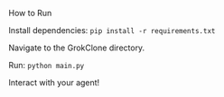 How to Run

Install dependencies: ```pip install -r requirements.txt```



Navigate to the GrokClone directory.



Run: ```python main.py```



Interact with your agent!



